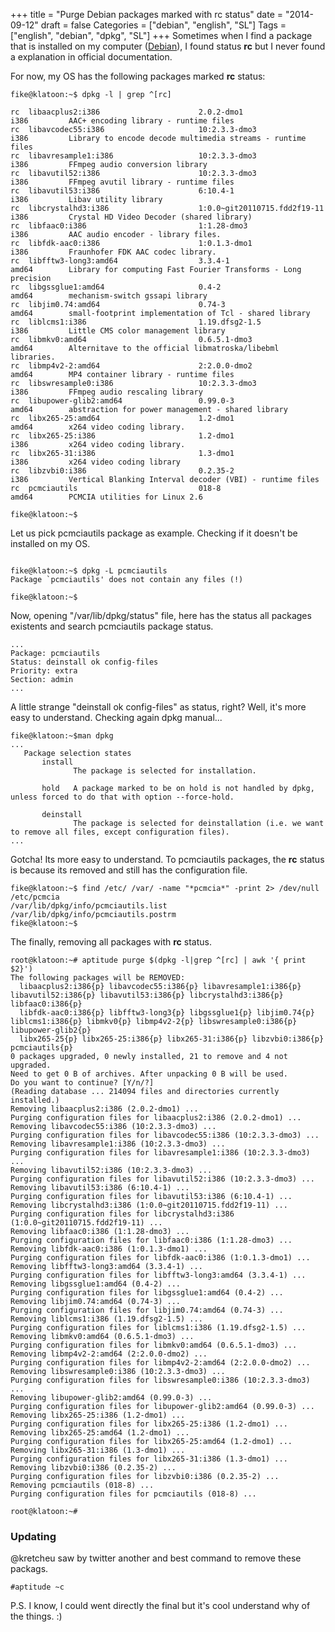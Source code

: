 +++
title = "Purge Debian packages marked with rc status"
date = "2014-09-12"
draft = false
Categories = ["debian", "english", "SL"]
Tags = ["english", "debian", "dpkg", "SL"]
+++
Sometimes when I find a package that is installed on my computer ([Debian][debian]), I
found status **rc** but I never found a explanation in official documentation.

For now, my OS has the following packages marked **rc** status:
```
fike@klatoon:~$ dpkg -l | grep ^[rc]

rc  libaacplus2:i386                      2.0.2-dmo1                            i386         AAC+ encoding library - runtime files
rc  libavcodec55:i386                     10:2.3.3-dmo3                         i386         Library to encode decode multimedia streams - runtime files
rc  libavresample1:i386                   10:2.3.3-dmo3                         i386         FFmpeg audio conversion library
rc  libavutil52:i386                      10:2.3.3-dmo3                         i386         FFmpeg avutil library - runtime files
rc  libavutil53:i386                      6:10.4-1                              i386         Libav utility library
rc  libcrystalhd3:i386                    1:0.0~git20110715.fdd2f19-11          i386         Crystal HD Video Decoder (shared library)
rc  libfaac0:i386                         1:1.28-dmo3                           i386         AAC audio encoder - library files.
rc  libfdk-aac0:i386                      1:0.1.3-dmo1                          i386         Fraunhofer FDK AAC codec library.
rc  libfftw3-long3:amd64                  3.3.4-1                               amd64        Library for computing Fast Fourier Transforms - Long precision
rc  libgssglue1:amd64                     0.4-2                                 amd64        mechanism-switch gssapi library
rc  libjim0.74:amd64                      0.74-3                                amd64        small-footprint implementation of Tcl - shared library
rc  liblcms1:i386                         1.19.dfsg2-1.5                        i386         Little CMS color management library
rc  libmkv0:amd64                         0.6.5.1-dmo3                          amd64        Alternitave to the official libmatroska/libebml libraries.
rc  libmp4v2-2:amd64                      2:2.0.0-dmo2                          amd64        MP4 container library - runtime files
rc  libswresample0:i386                   10:2.3.3-dmo3                         i386         FFmpeg audio rescaling library
rc  libupower-glib2:amd64                 0.99.0-3                              amd64        abstraction for power management - shared library
rc  libx265-25:amd64                      1.2-dmo1                              amd64        x264 video coding library.
rc  libx265-25:i386                       1.2-dmo1                              i386         x264 video coding library.
rc  libx265-31:i386                       1.3-dmo1                              i386         x264 video coding library
rc  libzvbi0:i386                         0.2.35-2                              i386         Vertical Blanking Interval decoder (VBI) - runtime files
rc  pcmciautils                           018-8                                 amd64        PCMCIA utilities for Linux 2.6

fike@klatoon:~$

```

Let us pick pcmciautils package as example. Checking if it doesn't be installed on my OS.

```

fike@klatoon:~$ dpkg -L pcmciautils
Package `pcmciautils' does not contain any files (!)

fike@klatoon:~$
```

Now, opening "/var/lib/dpkg/status" file, here has the status all packages existents and search pcmciautils package status.

```
...
Package: pcmciautils
Status: deinstall ok config-files
Priority: extra
Section: admin
...
```

A little strange "deinstall ok config-files" as status, right? Well, it's more easy to understand. Checking again dpkg manual...



```
fike@klatoon:~$man dpkg
...
   Package selection states
       install
              The package is selected for installation.

       hold   A package marked to be on hold is not handled by dpkg, unless forced to do that with option --force-hold.

       deinstall
              The package is selected for deinstallation (i.e. we want to remove all files, except configuration files).
...
```

Gotcha! Its more easy to understand. To pcmciautils packages, the **rc** status is because its removed and still has the configuration file.

```
fike@klatoon:~$ find /etc/ /var/ -name "*pcmcia*" -print 2> /dev/null
/etc/pcmcia
/var/lib/dpkg/info/pcmciautils.list
/var/lib/dpkg/info/pcmciautils.postrm
fike@klatoon:~$

```

The finally, removing all packages with **rc** status.

```
root@klatoon:~# aptitude purge $(dpkg -l|grep ^[rc] | awk '{ print $2}')
The following packages will be REMOVED:  
  libaacplus2:i386{p} libavcodec55:i386{p} libavresample1:i386{p} libavutil52:i386{p} libavutil53:i386{p} libcrystalhd3:i386{p} libfaac0:i386{p}
  libfdk-aac0:i386{p} libfftw3-long3{p} libgssglue1{p} libjim0.74{p} liblcms1:i386{p} libmkv0{p} libmp4v2-2{p} libswresample0:i386{p} libupower-glib2{p}
  libx265-25{p} libx265-25:i386{p} libx265-31:i386{p} libzvbi0:i386{p} pcmciautils{p}
0 packages upgraded, 0 newly installed, 21 to remove and 4 not upgraded.
Need to get 0 B of archives. After unpacking 0 B will be used.
Do you want to continue? [Y/n/?]
(Reading database ... 214094 files and directories currently installed.)
Removing libaacplus2:i386 (2.0.2-dmo1) ...
Purging configuration files for libaacplus2:i386 (2.0.2-dmo1) ...
Removing libavcodec55:i386 (10:2.3.3-dmo3) ...
Purging configuration files for libavcodec55:i386 (10:2.3.3-dmo3) ...
Removing libavresample1:i386 (10:2.3.3-dmo3) ...
Purging configuration files for libavresample1:i386 (10:2.3.3-dmo3) ...
Removing libavutil52:i386 (10:2.3.3-dmo3) ...
Purging configuration files for libavutil52:i386 (10:2.3.3-dmo3) ...
Removing libavutil53:i386 (6:10.4-1) ...
Purging configuration files for libavutil53:i386 (6:10.4-1) ...
Removing libcrystalhd3:i386 (1:0.0~git20110715.fdd2f19-11) ...
Purging configuration files for libcrystalhd3:i386 (1:0.0~git20110715.fdd2f19-11) ...
Removing libfaac0:i386 (1:1.28-dmo3) ...
Purging configuration files for libfaac0:i386 (1:1.28-dmo3) ...
Removing libfdk-aac0:i386 (1:0.1.3-dmo1) ...
Purging configuration files for libfdk-aac0:i386 (1:0.1.3-dmo1) ...
Removing libfftw3-long3:amd64 (3.3.4-1) ...
Purging configuration files for libfftw3-long3:amd64 (3.3.4-1) ...
Removing libgssglue1:amd64 (0.4-2) ...
Purging configuration files for libgssglue1:amd64 (0.4-2) ...
Removing libjim0.74:amd64 (0.74-3) ...
Purging configuration files for libjim0.74:amd64 (0.74-3) ...
Removing liblcms1:i386 (1.19.dfsg2-1.5) ...
Purging configuration files for liblcms1:i386 (1.19.dfsg2-1.5) ...
Removing libmkv0:amd64 (0.6.5.1-dmo3) ...
Purging configuration files for libmkv0:amd64 (0.6.5.1-dmo3) ...
Removing libmp4v2-2:amd64 (2:2.0.0-dmo2) ...
Purging configuration files for libmp4v2-2:amd64 (2:2.0.0-dmo2) ...
Removing libswresample0:i386 (10:2.3.3-dmo3) ...
Purging configuration files for libswresample0:i386 (10:2.3.3-dmo3) ...
Removing libupower-glib2:amd64 (0.99.0-3) ...
Purging configuration files for libupower-glib2:amd64 (0.99.0-3) ...
Removing libx265-25:i386 (1.2-dmo1) ...
Purging configuration files for libx265-25:i386 (1.2-dmo1) ...
Removing libx265-25:amd64 (1.2-dmo1) ...
Purging configuration files for libx265-25:amd64 (1.2-dmo1) ...
Removing libx265-31:i386 (1.3-dmo1) ...
Purging configuration files for libx265-31:i386 (1.3-dmo1) ...
Removing libzvbi0:i386 (0.2.35-2) ...
Purging configuration files for libzvbi0:i386 (0.2.35-2) ...
Removing pcmciautils (018-8) ...
Purging configuration files for pcmciautils (018-8) ...

root@klatoon:~#

```

### Updating

@kretcheu saw by twitter another and best command to remove these packags.

```
#aptitude ~c
```

P.S. I know, I could went directly the final but it's cool understand why of the things. :)

[debian]: http://www.debian.org
